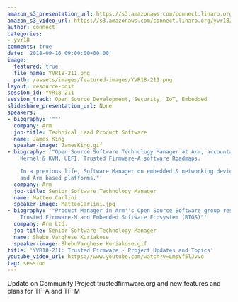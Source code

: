 ```yaml
---
amazon_s3_presentation_url: https://s3.amazonaws.com/connect.linaro.org/yvr18/presentations/yvr18-211.pdf
amazon_s3_video_url: https://s3.amazonaws.com/connect.linaro.org/yvr18/videos/yvr18-211.mp4
author: connect
categories:
- yvr18
comments: true
date: '2018-09-16 09:00:00+00:00'
image:
  featured: true
  file_name: YVR18-211.png
  path: /assets/images/featured-images/YVR18-211.png
layout: resource-post
session_id: YVR18-211
session_track: Open Source Development, Security, IoT, Embedded
slideshare_presentation_url: None
speakers:
- biography: '""'
  company: Arm
  job-title: Technical Lead Product Software
  name: James King
  speaker-image: JamesKing.gif
- biography: '"Open Source Software Technology Manager at Arm, accountable for Linux
    Kernel & KVM, UEFI, Trusted Firmware-A software Roadmaps.

    In a previous life, Software Manager on embedded & networking devices on MIPS
    and Arm based platforms."'
  company: Arm
  job-title: Senior Software Technology Manager
  name: Matteo Carlini
  speaker-image: MatteoCarlini.jpg
- biography: '"Product Manager in Arm''s Open Source Software group responsible for
    Trusted Firmware-M and Embedded Software Ecosystem (RTOS)"'
  company: Arm Ltd.
  job-title: Senior Software Technology Manager
  name: Shebu Varghese Kuriakose
  speaker-image: ShebuVarghese Kuriakose.gif
title: 'YVR18-211: Trusted Firmware - Project Updates and Topics'
youtube_video_url: https://www.youtube.com/watch?v=LmsVf5lJvvo
tag: session
---
```


Update on Community Project trustedfirmware.org and new features and plans for TF-A and TF-M
